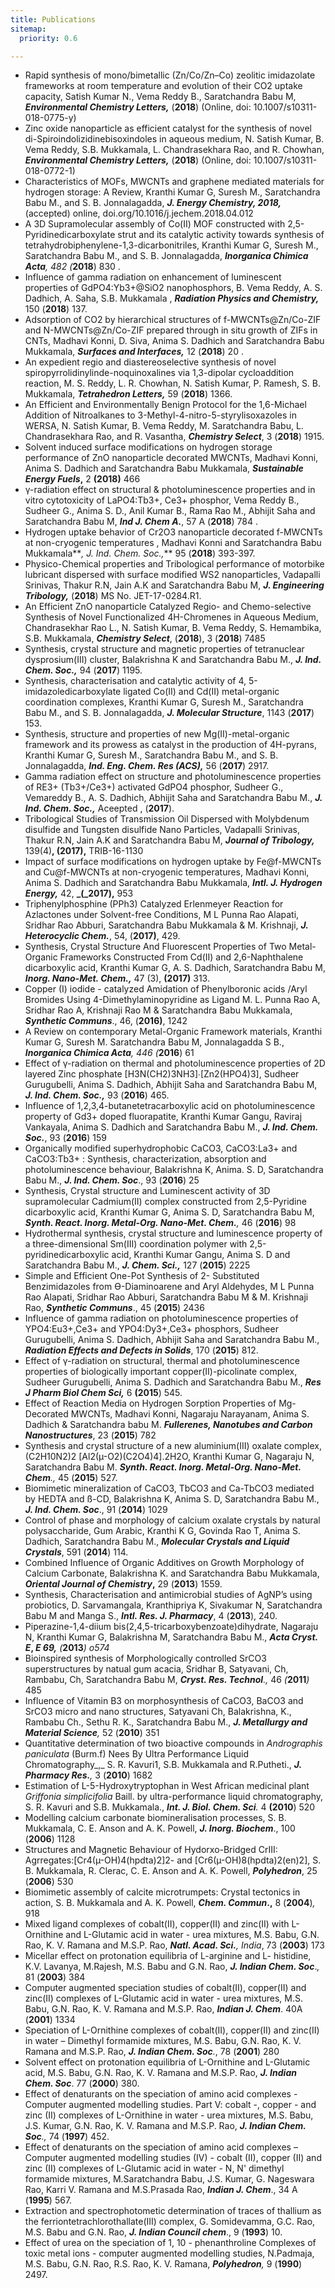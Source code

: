```yaml
---
title: Publications
sitemap:
  priority: 0.6

---
```

* Rapid synthesis of mono/bimetallic (Zn/Co/Zn–Co) zeolitic imidazolate frameworks at room temperature and evolution of their CO2 uptake capacity,  Satish Kumar N., Vema Reddy B.,  Saratchandra Babu M, **_Environmental Chemistry Letters,_** (**2018**) (Online, doi: 10.1007/s10311-018-0775-y) 
* Zinc oxide nanoparticle as efficient catalyst for the synthesis of novel di-Spiroindolizidinebisoxindoles in aqueous medium,  N. Satish Kumar, B. Vema Reddy, S.B. Mukkamala, L. Chandrasekhara Rao, and R. Chowhan, **_Environmental Chemistry Letters,_** (**2018**) (Online, doi: 10.1007/s10311-018-0772-1)
* Characteristics of MOFs, MWCNTs and graphene mediated materials for hydrogen storage: A Review,  Kranthi Kumar G, Suresh M., Saratchandra Babu M., and S. B. Jonnalagadda, **_J. Energy Chemistry, 2018,_** (accepted)  online, doi.org/10.1016/j.jechem.2018.04.012 
*  A 3D Supramolecular assembly of Co(II) MOF constructed with 2,5-Pyridinedicarboxylate strut and its catalytic activity towards synthesis of tetrahydrobiphenylene-1,3-dicarbonitriles,   Kranthi Kumar G, Suresh M., Saratchandra Babu M., and S. B. Jonnalagadda, **_Inorganica Chimica Acta_**_, 482 (_**2018**) 830 .
* Influence of gamma radiation on enhancement of luminescent properties of GdPO4:Yb3+@SiO2 nanophosphors,  B. Vema Reddy, A. S. Dadhich, A. Saha, S.B. Mukkamala , **_Radiation Physics and Chemistry,_** 150 (**2018**) 137.
* Adsorption of CO2 by hierarchical structures of f-MWCNTs@Zn/Co-ZIF and N-MWCNTs@Zn/Co-ZIF prepared through in situ growth of ZIFs in CNTs,  Madhavi Konni, D. Siva, Anima S. Dadhich and Saratchandra Babu Mukkamala, **_Surfaces and Interfaces,_** 12 (**2018**) 20 .
* An expedient regio and diastereoselective synthesis of novel spiropyrrolidinylinde-noquinoxalines via 1,3-dipolar cycloaddition reaction,  M. S. Reddy, L. R. Chowhan, N. Satish Kumar, P. Ramesh, S. B. Mukkamala, **_Tetrahedron Letters,_** 59 (**2018**) 1366.
* An Efficient and Environmentally Benign Protocol for the 1,6-Michael Addition of Nitroalkanes to 3-Methyl-4-nitro-5-styrylisoxazoles in WERSA, N. Satish Kumar, B. Vema Reddy, M. Saratchandra Babu, L. Chandrasekhara Rao, and R. Vasantha, **_Chemistry Select_**, 3 (**2018**) 1915.   
* Solvent induced surface modifications on hydrogen storage performance of ZnO nanoparticle decorated MWCNTs, Madhavi Konni, Anima S. Dadhich and Saratchandra Babu Mukkamala, **_Sustainable Energy Fuels_,** 2 **(2018)** 466
* γ-radiation effect on structural & photoluminescence properties and in vitro cytotoxicity of LaPO4:Tb3+, Ce3+ phosphor,  Vema Reddy B., Sudheer G., Anima S. D., Anil Kumar B., Rama Rao M., Abhijit Saha and Saratchandra Babu M, **_Ind J. Chem A._**, 57 A (**2018**)  784 .
* Hydrogen uptake behavior of Cr2O3 nanoparticle decorated f-MWCNTs at non-cryogenic temperatures ,  Madhavi Konni and Saratchandra Babu Mukkamala**_, J. Ind. Chem. Soc.,_** 95 (**2018**) 393-397.
* Physico-Chemical properties and Tribological performance of motorbike lubricant dispersed with surface modified WS2 nanoparticles,  Vadapalli Srinivas, Thakur R.N, Jain A.K and Saratchandra Babu M, **_J. Engineering Tribology,_** (**2018**) MS No. JET-17-0284.R1. 
* An Efficient ZnO nanoparticle Catalyzed Regio- and Chemo-selective Synthesis of Novel Functionalized 4H-Chromenes in Aqueous Medium,  Chandrasekhar Rao L., N. Satish Kumar, B. Vema Reddy, S. Hemambika, S.B. Mukkamala, **_Chemistry Select_**, (**2018**), 3 (**2018**) 7485 
* Synthesis, crystal structure and magnetic properties of tetranuclear dysprosium(III) cluster, Balakrishna K and Saratchandra Babu M., **_J. Ind. Chem. Soc.,_** 94 (**2017**) 1195.
* Synthesis, characterisation and catalytic activity of 4, 5-imidazoledicarboxylate ligated Co(II) and Cd(II) metal-organic coordination complexes, Kranthi Kumar G, Suresh M., Saratchandra Babu M., and S. B. Jonnalagadda, **_J. Molecular Structure_**, 1143 (**2017**) 153.
* Synthesis, structure and properties of new Mg(II)-metal-organic framework and its prowess as catalyst in the production of 4H-pyrans, Kranthi Kumar G, Suresh M., Saratchandra Babu M., and S. B. Jonnalagadda, **_Ind. Eng. Chem. Res (ACS),_** 56 (**2017**) 2917.
* Gamma radiation effect on structure and photoluminescence properties of RE3+ (Tb3+/Ce3+) activated GdPO4 phosphor, Sudheer G., Vemareddy B., A. S. Dadhich, Abhijit Saha and Saratchandra Babu M., **_J. Ind. Chem. Soc.,_** Aceepted , (**2017**).
* Tribological Studies of Transmission Oil Dispersed with Molybdenum disulfide and Tungsten disulfide Nano Particles, Vadapalli Srinivas, Thakur R.N, Jain A.K and Saratchandra Babu M, **_Journal of Tribology,_** 139(4)**, (2017),** TRIB-16-1130
*  Impact of surface modifications on hydrogen uptake by Fe@f-MWCNTs and Cu@f-MWCNTs at non-cryogenic temperatures, Madhavi Konni, Anima S. Dadhich and Saratchandra Babu Mukkamala, **_Intl. J. Hydrogen Energy,_** 42, **_(_2017),** 953
* Triphenylphosphine (PPh3) Catalyzed Erlenmeyer Reaction for Azlactones under Solvent-free Conditions, M L Punna Rao Alapati, Sridhar Rao Abburi, Saratchandra Babu Mukkamala & M. Krishnaji, **_J. Heterocyclic Chem._**, 54, (**2017)**, 429.
* Synthesis, Crystal Structure And Fluorescent Properties of Two Metal-Organic Frameworks Constructed From Cd(II) and 2,6-Naphthalene dicarboxylic acid, Kranthi Kumar G, A. S. Dadhich, Saratchandra Babu M, **_Inorg. Nano-Met. Chem.,_** 47 (3), **(2017)** 313.
* Copper (I) iodide - catalyzed Amidation of Phenylboronic acids /Aryl Bromides Using 4-Dimethylaminopyridine as Ligand M. L. Punna Rao A, Sridhar Rao A, Krishnaji Rao M & Saratchandra Babu Mukkamala, **_Synthetic Communs_**., 46, (**2016)**, 1242
* A Review on contemporary Metal-Organic Framework materials, Kranthi Kumar G, Suresh M. Saratchandra Babu M, Jonnalagadda S B., **_Inorganica Chimica Acta_**_, 446 (_**2016**) 61
* Effect of γ-radiation on thermal and photoluminescence properties of 2D layered Zinc phosphate \[H3N(CH2)3NH3\]∙\[Zn2(HPO4)3\], Sudheer Gurugubelli, Anima S. Dadhich, Abhijit Saha and Saratchandra Babu M, **_J. Ind. Chem. Soc.,_** 93 (**2016**) 465.
* Influence of 1,2,3,4-butanetetracarboxylic acid on photoluminescence property of Gd3+ doped fluorapatite, Kranthi Kumar Gangu, Raviraj Vankayala, Anima S. Dadhich and Saratchandra Babu M., **_J. Ind. Chem. Soc._**, 93 (**2016**) 159
* Organically modified superhydrophobic CaCO3, CaCO3:La3+ and CaCO3:Tb3+ : Synthesis, characterization, absorption and photoluminescence behaviour, Balakrishna K, Anima. S. D, Saratchandra Babu M., **_J. Ind. Chem. Soc_**., 93 (**2016**) 25
* Synthesis, Crystal structure and Luminescent activity of 3D supramolecular Cadmium(II) complex constructed from 2,5-Pyridine dicarboxylic acid, Kranthi Kumar G, Anima S. D, Saratchandra Babu M, **_Synth. React. Inorg. Metal-Org. Nano-Met. Chem._**_,_ 46 (**2016**) 98
* Hydrothermal synthesis, crystal structure and luminescence property of a three-dimensional Sm(III) coordination polymer with 2,5-pyridinedicarboxylic acid, Kranthi Kumar Gangu, Anima S. D and Saratchandra Babu M., **_J. Chem. Sci.,_** 127 (**2015**) 2225
* Simple and Efficient One-Pot Synthesis of 2- Substituted Benzimidazoles from ϴ-Diaminoarene and Aryl Aldehydes, M L Punna Rao Alapati, Sridhar Rao Abburi, Saratchandra Babu M & M. Krishnaji Rao, **_Synthetic Communs_**., 45 (**2015**) 2436
* Influence of gamma radiation on photoluminescence properties of YPO4:Eu3+,Ce3+ and YPO4:Dy3+,Ce3+ phosphors, Sudheer Gurugubelli, Anima S. Dadhich, Abhijit Saha and Saratchandra Babu M., **_Radiation Effects and Defects in Solids_**, 170 (**2015**)  812.
* Effect of γ-radiation on structural, thermal and photoluminescence properties of biologically important copper(II)-picolinate complex, Sudheer Gurugubelli, Anima S. Dadhich and Saratchandra Babu M., **_Res J Pharm Biol Chem Sci,_** 6 **(2015**) 545.
* Effect of Reaction Media on Hydrogen Sorption Properties of Mg-Decorated MWCNTs, Madhavi Konni, Nagaraju Narayanam, Anima S. Dadhich & Saratchandra babu M. **_Fullerenes, Nanotubes and Carbon Nanostructures_**, 23 (**2015**) 782
* Synthesis and crystal structure of a new aluminium(III) oxalate complex, (C2H10N2)2 \[Al2(µ-O2)(C2O4)4\].2H2O, Kranthi Kumar G, Nagaraju N, Saratchandra Babu M. **_Synth. React. Inorg. Metal-Org. Nano-Met. Chem_**_.,_ 45 (**2015**) 527.
* Biomimetic mineralization of CaCO3, TbCO3 and Ca-TbCO3 mediated by HEDTA and ß-CD, Balakrishna K, Anima S. D, Saratchandra Babu M., **_J. Ind. Chem. Soc_**., 91 (**2014**) 1029
* Control of phase and morphology of calcium oxalate crystals by natural polysaccharide, Gum Arabic, Kranthi K G, Govinda Rao T, Anima S. Dadhich, Saratchandra Babu M., **_Molecular Crystals and Liquid Crystals_**, 591 (**2014**) 114.
* Combined Influence of Organic Additives on Growth Morphology of Calcium Carbonate,  Balakrishna K. and Saratchandra Babu Mukkamala, **_Oriental Journal of Chemistry_,** 29 (**2013**) 1559.
* Synthesis, Characterisation and antimicrobial studies of AgNP’s using probiotics,  D. Sarvamangala, Kranthipriya K, Sivakumar N, Saratchandra Babu M and Manga S., **_Intl. Res. J. Pharmacy_**, 4 (**2013**), 240. 
* Piperazine-1,4-diium bis(2,4,5-tricarboxybenzoate)dihydrate, Nagaraju N, Kranthi Kumar G, Balakrishna M, Saratchandra Babu M., **_Acta Cryst. E_, _E 69,_** _(_**2013**_) o574_
* Bioinspired synthesis of Morphologically controlled SrCO3 superstructures by natual gum acacia, Sridhar B, Satyavani, Ch, Rambabu, Ch, Saratchandra Babu M, **_Cryst. Res. Technol_**_.,_ 46 _(_**2011**_)_ 485
* Influence of Vitamin B3 on morphosynthesis of CaCO3, BaCO3 and SrCO3 micro and nano structures, Satyavani Ch, Balakrishna, K., Rambabu Ch., Sethu R. K., Saratchandra Babu M., **_J. Metallurgy and Material Science_**_,_ 52 (**2010**) 351
* Quantitative determination of two bioactive compounds in _Andrographis paniculata_ (Burm.f) Nees By Ultra Performance Liquid Chromatography_,_ S. R. Kavuri1, S.B. Mukkamala and R.Putheti., **_J. Pharmacy Res._**_,_ 3 (**2010**) 1682
* Estimation of L-5-Hydroxytryptophan in West African medicinal plant _Griffonia simplicifolia_ Baill. by ultra-performance liquid chromatography, S. R. Kavuri and S.B. Mukkamala., **_Int. J. Biol. Chem. Sci_**_._ 4 **(2010**) 520
* Modelling calcium carbonate biomineralisation processes, S. B. Mukkamala, C. E. Anson and A. K. Powell, **_J. Inorg. Biochem_**., 100 (**2006**) 1128
* Structures and Magnetic Behaviour of Hydorxo-Bridged CrIII: Agrregates:\[Cr4(µ-OH)4(hpdta)2\]2- and \[Cr6(µ-OH)8(hpdta)2(en)2\], S. B. Mukkamala, R. Clerac, C. E. Anson and A. K. Powell, **_Polyhedron_**, 25 (**2006**) 530
* Biomimetic assembly of  calcite microtrumpets: Crystal tectonics in action, S. B. Mukkamala and A. K. Powell, **_Chem. Commun_.,** 8 (**2004**)_,_ 918
* Mixed ligand complexes of cobalt(II), copper(II) and zinc(II) with L-Ornithine and L-Glutamic acid in  water - urea mixtures, M.S. Babu, G.N. Rao, K. V. Ramana and M.S.P. Rao, **_Natl. Acad. Sci._**_, India_, 73 (**2003**) 173 
* Micellar effect on    protonation equilibria of L-arginine and L- histidine, K.V. Lavanya, M.Rajesh, M.S. Babu and G.N. Rao, **_J. Indian Chem. Soc_**._,_ 81 (**2003**) 384             
* Computer augmented speciation studies of cobalt(II), copper(II) and zinc(II) complexes of  L-Glutamic acid in water - urea mixtures, M.S. Babu, G.N. Rao, K. V. Ramana and M.S.P. Rao, **_Indian J. Chem_**. 40A (**2001**) 1334
* Speciation of L-Ornithine complexes of cobalt(II), copper(II) and zinc(II) in water – Dimethyl formamide mixtures, M.S. Babu, G.N. Rao, K. V. Ramana and M.S.P. Rao, **_J. Indian Chem. Soc_**_._, 78 (**2001**) 280
* Solvent effect on protonation equilibria of L-Ornithine and L-Glutamic acid, M.S. Babu, G.N. Rao, K. V. Ramana and M.S.P. Rao, **_J. Indian Chem. Soc_**. 77 (**2000**) 380.
* Effect of denaturants on the speciation of amino acid complexes - Computer augmented modelling studies. Part V: cobalt -, copper - and zinc (II) complexes of L-Ornithine in water - urea mixtures, M.S. Babu, J.S. Kumar, G.N. Rao, K. V. Ramana and M.S.P. Rao, **_J. Indian Chem. Soc_**_.,_ 74 (**1997**) 452.
* Effect of denaturants on the speciation of amino acid complexes – Computer augmented modelling studies (IV) - cobalt (II), copper (II) and zinc (II) complexes of L-Glutamic acid in water - N, N' dimethyl formamide mixtures, M.Saratchandra Babu, J.S. Kumar, G. Nageswara Rao, Karri V. Ramana and M.S.Prasada Rao, **_Indian J. Chem_**., 34 A (**1995**) 567.
* Extraction and spectrophotometic determination of traces of thallium as the ferriontetrachlorothallate(III) complex, G. Somidevamma, G.C. Rao, M.S. Babu and G.N. Rao, **_J. Indian Council chem_**., 9 (**1993**) 10.
* Effect of urea on the speciation of 1, 10 - phenanthroline Complexes of toxic metal ions - computer augmented modelling studies, N.Padmaja, M.S. Babu, G.N. Rao, R.S. Rao,  K. V. Ramana, **_Polyhedron_**_,_ 9 (**1990**) 2497. 